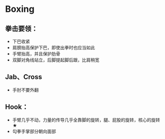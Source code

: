 # Boxing

## 拳击要领：

- 下巴收紧
- 肩膀抬高保护下巴，即使出拳时也应当如此
- 手臂抬高，并且保护肋骨
- 双脚对角线站立，后脚提起脚后跟，比肩稍宽

 ## Jab、Cross

- 手肘不要外翻

## Hook：

- 手臂几乎不动，力量的传导几乎全靠脚的旋转，腿、屁股的旋转，核心的旋转 ★
- 勾拳手掌部分朝向面部